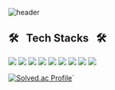 ![header](https://capsule-render.vercel.app/api?type=waving&color=gradient&customColorList=14,18&height=200&text=Welcome%20to%20Young's%20Github&fontSize=40&animation=twinkling&fontAlign=65&fontAlignY=43)

<div>
<h2>🛠️&nbsp&nbsp&nbspTech Stacks&nbsp&nbsp&nbsp🛠️</h2>
<img src="https://img.shields.io/badge/Python-3776AB?style=flat-square&logo=Python&logoColor=white"/>
<img src="https://img.shields.io/badge/JavaScript-F7DF1E?style=flat-square&logo=JavaScript&logoColor=white"/>
<img src="https://img.shields.io/badge/OpenCV-5C3EE8?style=flat-square&logo=OpenCV&logoColor=white"/>
<img src="https://img.shields.io/badge/PyTorch-EE4C2C?style=flat-square&logo=PyTorch&logoColor=white"/>
<img src="https://img.shields.io/badge/CSS3-1572B6?style=flat-square&logo=CSS3&logoColor=white"/>
<img src="https://img.shields.io/badge/Django-092E20?style=flat-square&logo=Django&logoColor=white"/>
<img src="https://img.shields.io/badge/HTML5-E34F26?style=flat-square&logo=HTML5&logoColor=white"/>
<img src="https://img.shields.io/badge/React-61DAFB?style=flat-square&logo=React&logoColor=white"/>
<img src="https://img.shields.io/badge/Vue.js-4FC08D?style=flat-square&logo=Vue.js&logoColor=white"/>
</div>

[![Solved.ac Profile](http://mazassumnida.wtf/api/v2/generate_badge?boj=kokoz22)](https://solved.ac/kokoz22/)`